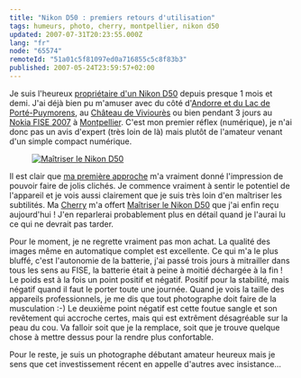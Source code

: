 ```yaml
---
title: "Nikon D50 : premiers retours d'utilisation"
tags: humeurs, photo, cherry, montpellier, nikon d50
updated: 2007-07-31T20:23:55.000Z
lang: "fr"
node: "65574"
remoteId: "51a01c5f81097ed0a716855c5c8f83b3"
published: 2007-05-24T23:59:57+02:00
---
```

 
Je suis l'heureux [propriétaire d'un Nikon D50](/post/nikon-d50-noir-2) depuis presque 1 mois et demi. J'ai déjà bien pu m'amuser avec du côté d'[Andorre et du Lac de Porté-Puymorens](http://photos.pwet.fr/galeries/le-lac-de-porte-puymorens-et-andorre/), au [Château de Viviourès](http://photos.pwet.fr/galeries/le-chateau-de-vivioures/) ou bien pendant 3 jours au [Nokia FISE 2007](/post/nokia-fise-2007-roller-street-bmx-rampe-wakeboard-and-bmx-street) à [Montpellier](http://photos.pwet.fr/villes-et-departements/herault-34/montpellier/). C'est mon premier réflex (numérique), je n'ai donc pas un avis d'expert (très loin de là) mais plutôt de l'amateur venant d'un simple compact numérique.

 


<figure class="object-left"><a href="/images/maitriser-le-nikon-d50.jpg"><img loading="lazy" src="/images/220x/maitriser-le-nikon-d50.jpg" alt="Maîtriser le Nikon D50">
</a></figure>


Il est clair que [ma première approche](/post/premiers-essais-avec-mon-nikon-d50) m'a vraiment donné l'impression de pouvoir faire de jolis clichés. Je commence vraiment à sentir le potentiel de l'appareil et je vois aussi clairement que je suis très loin d'en maîtriser les subtilités. Ma [Cherry](http://t-ka.net/blog) m'a offert [Maîtriser le Nikon D50](http://www.eyrolles.com/Audiovisuel/Livre/9782212672718/livre-maitriser-le-nikon-d50.php) que j'ai enfin reçu aujourd'hui ! J'en reparlerai probablement plus en détail quand je l'aurai lu ce qui ne devrait pas tarder.

 
Pour le moment, je ne regrette vraiment pas mon achat. La qualité des images même en automatique complet est excellente. Ce qui m'a le plus bluffé, c'est l'autonomie de la batterie, j'ai passé trois jours à mitrailler dans tous les sens au FISE, la batterie était à peine à moitié déchargée à la fin ! Le poids est à la fois un point positif et négatif. Positif pour la stabilité, mais négatif quand il faut le porter toute une journée. Quand je vois la taille des appareils professionnels, je me dis que tout photographe doit faire de la musculation :-) Le deuxième point négatif est cette foutue sangle et son revêtement qui accroche certes, mais qui est extrêment désagréable sur la peau du cou. Va falloir soit que je la remplace, soit que je trouve quelque chose à mettre dessus pour la rendre plus confortable.

 
Pour le reste, je suis un photographe débutant amateur heureux mais je sens que cet investissement récent en appelle d'autres avec insistance...

